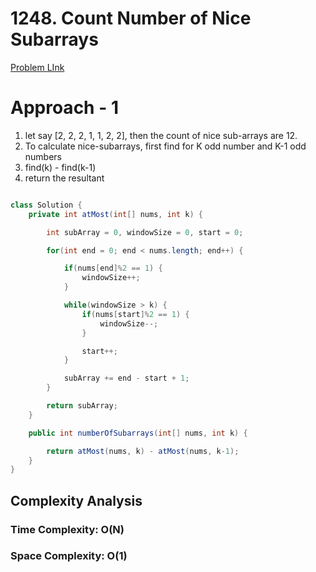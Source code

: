 # 1248. Count Number of Nice Subarrays

[Problem LInk](https://leetcode.com/problems/count-number-of-nice-subarrays/)

# Approach - 1

1. let say [2, 2, 2, 1, 1, 2, 2], then the count of nice sub-arrays are 12.
2. To calculate nice-subarrays, first find for K odd number and K-1 odd numbers
3. find(k) - find(k-1)
4. return the resultant

```Java

class Solution {
    private int atMost(int[] nums, int k) {

        int subArray = 0, windowSize = 0, start = 0;

        for(int end = 0; end < nums.length; end++) {

            if(nums[end]%2 == 1) {
                windowSize++;
            }

            while(windowSize > k) {
                if(nums[start]%2 == 1) {
                    windowSize--;
                }

                start++;
            }

            subArray += end - start + 1;
        }

        return subArray;
    }

    public int numberOfSubarrays(int[] nums, int k) {

        return atMost(nums, k) - atMost(nums, k-1);
    }
}

```

## Complexity Analysis

### Time Complexity: O(N)

### Space Complexity: O(1)

